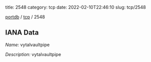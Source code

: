 title: 2548
category: tcp
date: 2022-02-10T22:46:10
slug: tcp/2548

[portdb](/) / [tcp](/category/tcp.html) / 2548


## IANA Data

_Name:_ vytalvaultpipe

_Description:_ vytalvaultpipe

